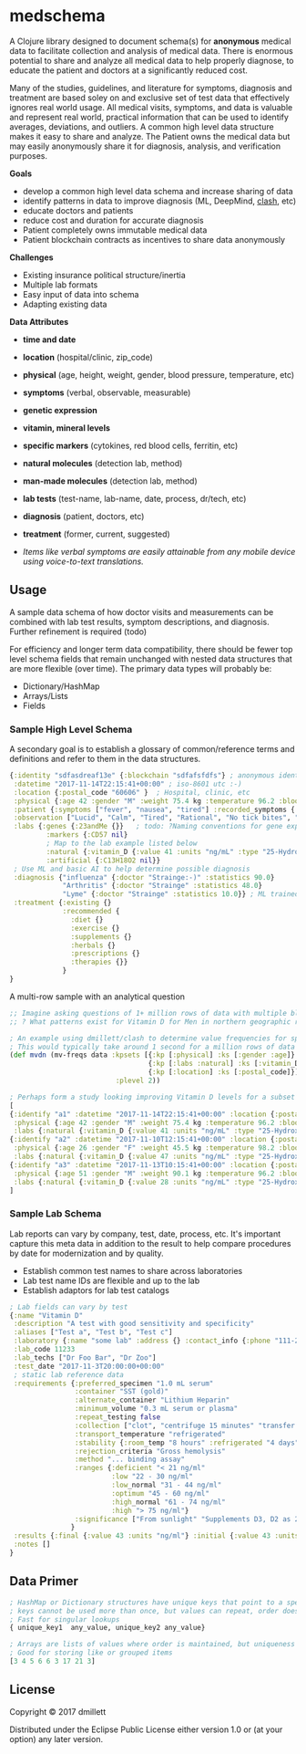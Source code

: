# medschema

A Clojure library designed to document schema(s) for **anonymous** medical data to facilitate collection
and analysis of medical data. There is enormous potential to share and analyze all medical data to help
properly diagnose, to educate the patient and doctors at a significantly reduced cost.

Many of the studies, guidelines, and literature for symptoms, diagnosis and treatment are based soley on
and exclusive set of test data that effectively ignores real world usage. All medical visits, symptoms, and data is valuable and represent real world, practical information that
can be used to identify averages, deviations, and outliers. A common high level data structure makes it easy to share
and analyze. The Patient owns the medical data but may easily anonymously share it for diagnosis, analysis, and 
verification purposes.

**Goals**
* develop a common high level data schema and increase sharing of data
* identify patterns in data to improve diagnosis (ML, DeepMind, [clash](https://github.com/dmillett/clash), etc)
* educate doctors and patients
* reduce cost and duration for accurate diagnosis
* Patient completely owns immutable medical data
* Patient blockchain contracts as incentives to share data anonymously

**Challenges**

* Existing insurance political structure/inertia
* Multiple lab formats
* Easy input of data into schema
* Adapting existing data

**Data Attributes**

* **time and date**
* **location** (hospital/clinic, zip_code)
* **physical** (age, height, weight, gender, blood pressure, temperature, etc) 
* **symptoms** (verbal, observable, measurable)
* **genetic expression**
* **vitamin, mineral levels**
* **specific markers** (cytokines, red blood cells, ferritin, etc)
* **natural molecules** (detection lab, method)
* **man-made molecules**  (detection lab, method)
* **lab tests** (test-name, lab-name, date, process, dr/tech, etc)
* **diagnosis** (patient, doctors, etc)
* **treatment** (former, current, suggested)

* *Items like verbal symptoms are easily attainable from any mobile device using voice-to-text translations.*

## Usage

A sample data schema of how doctor visits and measurements can be combined with lab test results, symptom
descriptions, and diagnosis. Further refinement is required (todo)

For efficiency and longer term data compatibility, there should be fewer top level schema fields that remain unchanged
with nested data structures that are more flexible (over time). The primary data types will probably be:

* Dictionary/HashMap
* Arrays/Lists
* Fields

### Sample High Level Schema

A secondary goal is to establish a glossary of common/reference terms and definitions and refer to them in the 
data structures. 

```clojure
{:identity "sdfasdreaf13e" {:blockchain "sdfafsfdfs"} ; anonymous identifier served via API & optional blockchain ID
 :datetime "2017-11-14T22:15:41+00:00" ; iso-8601 utc :-)
 :location {:postal_code "60606" }  ; Hospital, clinic, etc
 :physical {:age 42 :gender "M" :weight 75.4 kg :temperature 96.2 :blood_pressure [:pressure 110 :heart_rate 72]}
 :patient {:symptoms ["fever", "nausea", "tired"] :recorded_symptoms {:free_app  :alexa nil, :siri nil,}}
 :observation ["Lucid", "Calm", "Tired", "Rational", "No tick bites", "Upstate New York Autumn Camping Vacation"]
 :labs {:genes {:23andMe {}}   ; todo: ?Naming conventions for gene expression by lab?
         :markers {:CD57 nil} 
         ; Map to the lab example listed below
         :natural {:vitamin_D {:value 41 :units "ng/mL" :type "25-Hydroxy" :laboratory "some lab" :lab_code 11233}} 
         :artificial {:C13H18O2 nil}}
 ; Use ML and basic AI to help determine possible diagnosis        
 :diagnosis {"influenza" {:doctor "Strainge:-)" :statistics 90.0} 
             "Arthritis" {:doctor "Strainge" :statistics 48.0} 
             "Lyme" {:doctor "Strainge" :statistics 10.0}} ; ML trained by the CDC
 :treatment {:existing {} 
             :recommended {
               :diet {} 
               :exercise {} 
               :supplements {}
               :herbals {} 
               :prescriptions {} 
               :therapies {}}
             }            
}
```
A multi-row sample with an analytical question

```clojure
;; Imagine asking questions of 1+ million rows of data with multiple blood test readings. 
;; ? What patterns exist for Vitamin D for Men in northern geographic regions (postal code)?

; An example using dmillett/clash to determine value frequencies for specific data elements
; This would typically take around 1 second for a million rows of data like this
(def mvdn (mv-freqs data :kpsets [{:kp [:physical] :ks [:gender :age]} ; value frequencies for :gender, :age
                                  {:kp [:labs :natural] :ks [:vitamin_D]} ; value frequencies for :vitamin_D
                                  {:kp [:location] :ks [:postal_code]}] ; value frequencies for postal_code 
                          :plevel 2))

; Perhaps form a study looking improving Vitamin D levels for a subset of postal_codes  and older men?
[
{:identify "a1" :datetime "2017-11-14T22:15:41+00:00" :location {:postal_code "12345"} 
 :physical {:age 42 :gender "M" :weight 75.4 kg :temperature 96.2 :blood_pressure [:pressure 110 :heart_rate 72]}
 :labs {:natural {:vitamin_D {:value 41 :units "ng/mL" :type "25-Hydroxy" :laboratory "some lab 1" :lab_code "11233"}}}}
{:identify "a2" :datetime "2017-11-10T12:15:41+00:00" :location {:postal_code "78811"} 
 :physical {:age 26 :gender "F" :weight 45.5 kg :temperature 98.2 :blood_pressure [:pressure 105 :heart_rate 70]}
 :labs {:natural {:vitamin_D {:value 47 :units "ng/mL" :type "25-Hydroxy" :laboratory "some lab 2" :lab_code "123456"}}}}
{:identify "a3" :datetime "2017-11-13T10:15:41+00:00" :location {:postal_code "65477"} 
 :physical {:age 51 :gender "M" :weight 90.1 kg :temperature 96.2 :blood_pressure [:pressure 140 :heart_rate 80]}
 :labs {:natural {:vitamin_D {:value 28 :units "ng/mL" :type "25-Hydroxy" :laboratory "some lab" :lab_code "456722"}}}}
]
```

### Sample Lab Schema

Lab reports can vary by company, test, date, process, etc. It's important capture this meta data in addition to the
result to help compare procedures by date for modernization and by quality.
 
* Establish common test names to share across laboratories
* Lab test name IDs are flexible and up to the lab 
* Establish adaptors for lab test catalogs

```clojure
; Lab fields can vary by test
{:name "Vitamin D" 
 :description "A test with good sensitivity and specificity"
 :aliases ["Test a", "Test b", "Test c"]
 :laboratory {:name "some lab" :address {} :contact_info {:phone "111-222-3333" :email "test@somelab.com"}}
 :lab_code 11233
 :lab_techs ["Dr Foo Bar", "Dr Zoo"]
 :test_date "2017-11-3T20:00:00+00:00"
 ; static lab reference data
 :requirements {:preferred_specimen "1.0 mL serum"
                :container "SST (gold)"
                :alternate_container "Lithium Heparin"
                :minimum_volume "0.3 mL serum or plasma"
                :repeat_testing false
                :collection ["clot", "centrifuge 15 minutes" "transfer into tube <= 2 hours for non-gel tubes"]
                :transport_temperature "refrigerated"
                :stability {:room_temp "8 hours" :refrigerated "4 days" :frozen "6 months"}
                :rejection_criteria "Gross hemolysis"
                :method "... binding assay"
                :ranges {:deficient "< 21 ng/ml" 
                         :low "22 - 30 ng/ml" 
                         :low_normal "31 - 44 ng/ml" 
                         :optimum "45 - 60 ng/ml" 
                         :high_normal "61 - 74 ng/ml"
                         :high "> 75 ng/ml"}
                :significance ["From sunlight" "Supplements D3, D2 as 25-hydroxy vitamin D", "etc"]         
               } 
 :results {:final {:value 43 :units "ng/ml"} :initial {:value 43 :units "ng/ml"} :interpretation {}}
 :notes []
}
```

<a name="data_primer"></a>
## Data Primer

```clojure
; HashMap or Dictionary structures have unique keys that point to a specific value
; keys cannot be used more than once, but values can repeat, order does not matter
; Fast for singular lookups
{ unique_key1  any_value, unique_key2 any_value}   

; Arrays are lists of values where order is maintained, but uniqueness does not matter
; Good for storing like or grouped items
[3 4 5 6 6 3 17 21 3]
```

<a name="License"></a>

## License

Copyright © 2017 dmillett

Distributed under the Eclipse Public License either version 1.0 or (at
your option) any later version.

